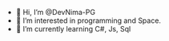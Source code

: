 - 👋 Hi, I’m @DevNima-PG
- 👀 I’m interested in programming and Space.
- 🌱 I’m currently learning C#, Js, Sql

<!---
DevNima-PG/DevNima-PG is a ✨ special ✨ repository because its `README.md` (this file) appears on your GitHub profile.
You can click the Preview link to take a look at your changes.
--->
